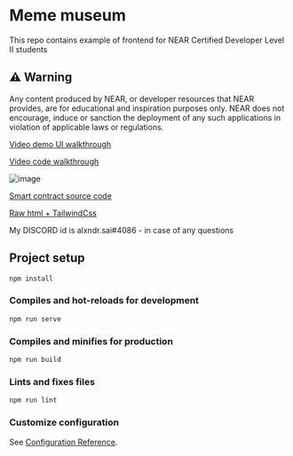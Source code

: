 # Meme museum
This repo contains example of frontend for NEAR Certified Developer Level II students

## ⚠️ Warning
Any content produced by NEAR, or developer resources that NEAR provides, are for educational and inspiration purposes only. NEAR does not encourage, induce or sanction the deployment of any such applications in violation of applicable laws or regulations.


<a href="https://www.loom.com/share/3b558ef14d4945338d4220964f075220" target="_blank">Video demo UI walkthrough</a>

<a href="https://www.loom.com/share/c38c6ac8c1d04afca0b4402f997374d2"  target="_blank">Video code walkthrough</a>

![image](https://user-images.githubusercontent.com/38455192/139825787-9089159c-086e-4f28-b3be-cbf95cc8fa84.png)

<a href="https://github.com/Learn-NEAR/NCD.L1.sample--meme-museum"  target="_blank">Smart contract source code</a>

<a href="https://github.com/NazarH2ONyzhnyk/meme-museum-new"  target="_blank">Raw html + TailwindCss</a>

My DISCORD id is alxndr.sai#4086 - in case of any questions
## Project setup
```
npm install
```

### Compiles and hot-reloads for development
```
npm run serve
```

### Compiles and minifies for production
```
npm run build
```

### Lints and fixes files
```
npm run lint
```

### Customize configuration
See [Configuration Reference](https://cli.vuejs.org/config/).
